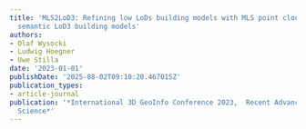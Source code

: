 ```yaml
---
title: 'MLS2LoD3: Refining low LoDs building models with MLS point clouds to reconstruct
  semantic LoD3 building models'
authors:
- Olaf Wysocki
- Ludwig Hoegner
- Uwe Stilla
date: '2023-01-01'
publishDate: '2025-08-02T09:10:20.467015Z'
publication_types:
- article-journal
publication: '*International 3D GeoInfo Conference 2023,  Recent Advances in 3D Geoinformation
  Science*'
---
```

